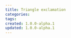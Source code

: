 ```yaml
---
title: Triangle exclamation
categories:
tags:
created: 1.0.0-alpha.1
updated: 1.0.0-alpha.1
---
```


